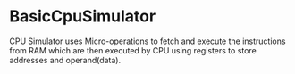 # BasicCpuSimulator
CPU Simulator uses Micro-operations to fetch and execute the instructions from RAM which are then executed by CPU using registers to store addresses and operand(data).
